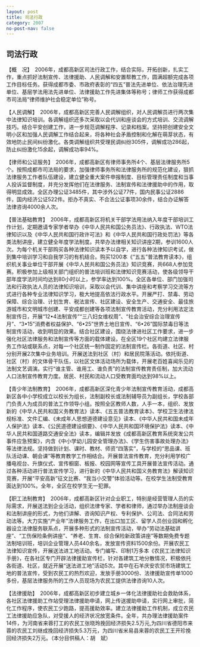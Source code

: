 ```yaml
---
layout: post
title: 司法行政
category: 2007
no-post-nav: false
---
```


## 司法行政

【概　况】　2006年，成都高新区司法行政工作，结合实际，开拓创新，扎实工作，重点抓好法制宣传、法律援助、人民调解和安置帮教工作，圆满超额完成各项工作目标任务。获得成都市委、市政府表彰的“四五”普法先进单位、依法治理先进单位、基层学法用法先进单位、法律援助工作先进集体等称号；律师工作获得成都市司法局“律师维护社会稳定单位”称号。

【人民调解】　2006年，成都高新区完善人民调解组织，对人民调解员进行两次集中法律知识培训。各调解组织还多次采取以会代训和座谈会的方式培训、交流调解技巧。结合平安创建工作，进一步规范调解程序、记录和档案。坚持把创建安全文明小区和加强人民调解工作结合起来，将各种社会矛盾控制和化解在萌芽状态，有效地防止民间纠纷激化。各类调解组织共受理民调纠纷305件，调解成功286起，防止纠纷激化15余起，调解成功率94%。

【律师和公证服务】　2006年，成都高新区有律师事务所4个、基层法律服务所5个。按照成都市司法局的要求，加强律师事务所和法律服务所的规范化建设，狠抓法律服务工作者队伍建设，建立健全重大案件申报制度、目标管理责任制度和当事人投诉监督制度，并充分发挥他们在法律服务、法制宣传和法律援助中的作用，取得明显成效。全区办理公证3485件，其中涉外公证77件，国内民事公证2886件，国内经济公证522件。拒办不真实、不合法公证事项30余件，结合办证解答法律咨询4000余人次。

【普法基础教育】　2006年，成都高新区将机关干部学法用法纳入年度干部培训工作计划，定期邀请专家学者举办《中华人民共和国公务员法》、行政执法、WTO法律知识以及《中华人民共和国行政许可法》和《中华人民共和国行政处罚法》等各类法制讲座，建立健全年度学法制度。共举办法律相关知识讲座2期，参训1600人次。为每个机关干部购买各种法律知识读本予以自学，进行各种法律知识考试，做到集中培训学习和自我学习的有机结合。购买1200本《“五五”普法教育读本》，组织机关事业单位干部开展《中华人民共和国公务员法》知识竞赛，共668人参加竞赛。积极参加上级相关部门组织的普法培训班和法律知识竞赛活动，使各级领导干部年度学法时间均达到80小时以上，参学率达到100%。全区各单位、部门加强司法和行政执法人员的法律知识培训，采取以会代训、集中讲座和考察学习交流等方式进行各种专业法律知识学习，极大地提高依法行政水平。开展严打、禁毒、劳动保障、综合治理、计划生育、税法宣传、社区建设、安全生产、交通安全、最佳旅游城市和文明城市创建、平安成都创建等各项法制宣传教育活动，充分利用法定法制宣传日，开展“12•4法制宣传”“三八妇女维权周”、“社会治安综合治理宣传月”、“3•15”消费者权益保护、“6•25”世界土地日宣传、“6•26”国际禁毒日等法制宣传活动，收到明显的效果。结合社区建设，围绕法律进社区工作要求，进一步强化社区法律服务和法制宣传等方面的载体建设。在全区19个社区均建立法律服务工作站或联系点，对每一个社区统一制作固定的法制宣传栏。各街道、社区、村分别开展2次集中业务培训。开展送法到社区（村）和居民院落活动。依托街道、社区（村）的文体骨干队伍，以社区文体活动场所为载体，开展老百姓喜闻乐见的法制文艺调演。实行“谁主管、谁用工、谁负责”的法制宣传教育责任制，加大流动人口法制宣传教育力度。居民、村民和流动人口受教育面均达到98%以上。

【青少年法制教育】　2006年，成都高新区深化青少年法制宣传教育活动，成都高新区各中小学校成立以校长为组长，法制副校长或法制辅导员为副组长，学校各部门负责人为成员的普法工作领导小组。按照全区教师人数，人手一本，组织、发放新的《中华人民共和国义务教育法》读本、《五五普法教育读本》、学校卫生法律法规标准、文件汇编、《未成年人思想道德建设意见》读本、《中华人民共和国未成年人保护法》读本、《公民道德建设纲要》、《中华人民共和国环境保护法》读本、《中华人民共和国道路交通安全法》读本，编辑并发放《成都高新区教育系统突发公共事件应急预案》，内含《中小学幼儿园安全管理办法》、《学生伤害事故处理办法》等法律法规。坚持做到计划、课时、教材、师资“四落实”，与学校的“思品课、班队活动课、朝会课”等教育教学工作相结合。开展普法宣传教育，充分利用学校广播电视台、升旗仪式、宣传橱窗、板报、校园网等宣传工具开展普法宣传活动。通过各种活动进行普法宣传学习，进行新的《中华人民共和国义务教育法》解读知识竞赛，开展“平安高新”征文比赛、“我当小交警”体验活动等。在校学生法制受教育面达到100%。全年，全区在校学生无一犯罪。

【职工法制教育】　2006年，成都高新区针对企业职工，特别是经营管理人员的实际需求，开展送法到企业活动，组织法律专家、学者和律师，通过举办法制座谈会和法制讲座的形式，为他们讲解、咨询知识产权、专利保护、公司法、合同法和劳动法等。大力实施“产业年”法律服务工作，在出口加工区、留学人员创业园和孵化器设立法律服务联系点，开展多种形式的法制宣传活动，举办“劳动法基础讲座”、“工伤保险条例讲座”、“养老、生育、综合保险新政策讲座”等数期免费专题法制培训班，培训企业管理人员440余名，发放宣传资料1500余份。开展农民工法律知识宣传，开展送法进工地活动。专门编写、印制1万多本《农民工法律知识手册》，在各社区专门开辟法律援助宣传栏，针对各建筑工地分散情况，积极依托各街道、社区，就近开展“送法进工地”活动5次。其中在石羊庆安农贸市场建筑工地的普法宣传，受到农民工的热烈欢迎，发放手册3000份、法律援助宣传单1000多份，基层法律服务所的工作人员现场为农民工提供法律咨询10人次。

【法律援助】　2006年，成都高新区初步建立城乡一体化法律援助社会救助体系，各社区法律援助工作站受理法律援助申请，网上传送援助申请，实行网上审批，简化工作程序，使农民工少跑路，提高援助效率。建立法律援助工作机制，成立农民工法律援助应急队，对受援人的经济状况放宽条件。全年，共办理法律援助案件14件，为河南省来蓉打工的农民工张晓玲挽回经济损失2.5万元,为四川省德阳市来蓉的农民工刘继成挽回经济损失5.3万元，为四川省米易县来蓉的农民工王开珍挽回经济损失2万元。（本分目供稿人：胡　斌）
